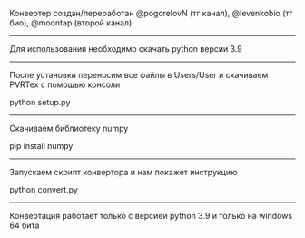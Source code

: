 Конвертер создан/переработан @pogorelovN (тг канал), @levenkobio (тг био), @moontap (второй канал)

-----------------------------------

Для использования необходимо скачать python версии 3.9

-----------------------------------

После установки переносим все файлы в Users/User и скачиваем PVRTex с помощью консоли

python setup.py

-----------------------------------

Скачиваем библиотеку numpy

pip install numpy

-----------------------------------

Запускаем скрипт конвертора и нам покажет инструкцию

python convert.py

-----------------------------------

Конвертация работает только с версией python 3.9 и только на windows 64 бита